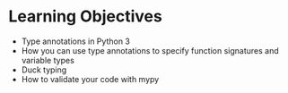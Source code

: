 # Learning Objectives

* Type annotations in Python 3
* How you can use type annotations to specify function signatures and variable types
* Duck typing
* How to validate your code with mypy